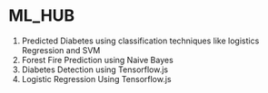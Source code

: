 # ML_HUB

1) Predicted Diabetes using classification techniques like logistics Regression and SVM
2) Forest Fire Prediction using Naive Bayes
3) Diabetes Detection using Tensorflow.js
4) Logistic Regression Using Tensorflow.js
